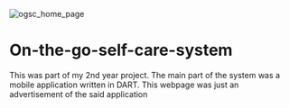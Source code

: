![ogsc_home_page](https://user-images.githubusercontent.com/114652346/195323528-7c22f1ce-ff77-4bcb-8b95-2f7a4ad0f0e5.jpeg)

# On-the-go-self-care-system
This was part of my 2nd year project. The main part of the system was a mobile application written in DART. This webpage was just an advertisement of the said application

